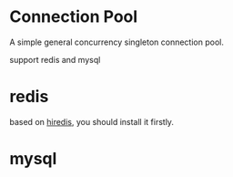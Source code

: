 # Connection Pool

A simple general concurrency singleton connection pool.

support redis and mysql

# redis
based on [hiredis](https://github.com/redis/hiredis), you should install it firstly.

# mysql
